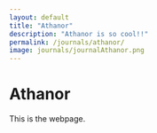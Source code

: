 ```yaml
---
layout: default
title: "Athanor"
description: "Athanor is so cool!!"
permalink: /journals/athanor/
image: journals/journalAthanor.png
---
```


# Athanor

This is the webpage.